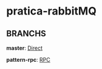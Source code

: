 # pratica-rabbitMQ

## BRANCHS
__master__: [Direct](https://github.com/j0n4t45d3v/pratica-rabbitMQ/)

__pattern-rpc__: [RPC](https://github.com/j0n4t45d3v/pratica-rabbitMQ/tree/pattern-rpc)
